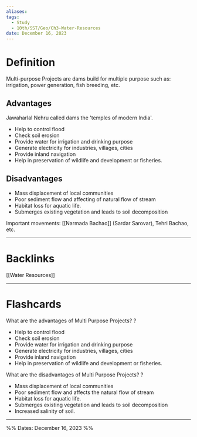 ```yaml
---
aliases: 
tags:
  - Study
  - 10th/SST/Geo/Ch3-Water-Resources
date: December 16, 2023
---
```

# Definition
Multi-purpose Projects are dams build for multiple purpose such as: irrigation, power generation, fish breeding, etc.
## Advantages
Jawaharlal Nehru called dams the 'temples of modern India'.
- Help to control flood 
- Check soil erosion
- Provide water for irrigation and drinking purpose
- Generate electricity for industries, villages, cities
- Provide inland navigation
- Help in preservation of wildlife and development or fisheries.
## Disadvantages
- Mass displacement of local communities
- Poor sediment flow and affecting of natural flow of stream
- Habitat loss for aquatic life.
- Submerges existing vegetation and leads to soil decomposition

Important movements: [[Narmada Bachao]] (Sardar Sarovar), Tehri Bachao, etc.

---
# Backlinks
[[Water Resources]]

---
# Flashcards

What are the advantages of Multi Purpose Projects?
?
- Help to control flood
- Check soil erosion
- Provide water for irrigation and drinking purpose
- Generate electricity for industries, villages, cities
- Provide inland navigation
- Help in preservation of wildlife and development or fisheries.
<!--SR:!2024-03-13,7,240-->

What are the disadvantages of Multi Purpose Projects?
?
- Mass displacement of local communities
- Poor sediment flow and affects the natural flow of stream
- Habitat loss for aquatic life.
- Submerges existing vegetation and leads to soil decomposition
- Increased salinity of soil.
<!--SR:!2024-03-30,60,260-->

---

%%
Dates: December 16, 2023
%%